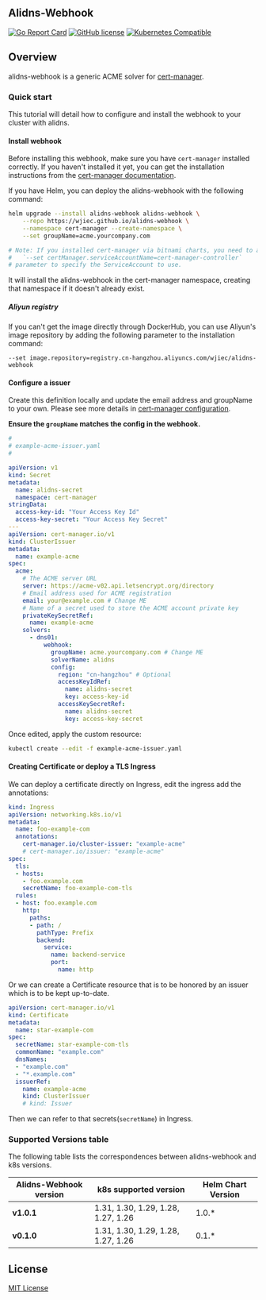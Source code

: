 Alidns-Webhook
---

[![Go Report Card](https://goreportcard.com/badge/github.com/wjiec/alidns-webhook)](https://goreportcard.com/report/github.com/wjiec/alidns-webhook)
[![GitHub license](https://img.shields.io/github/license/wjiec/alidns-webhook.svg)](https://github.com/wjiec/alidns-webhook/blob/main/LICENSE)
[![Kubernetes Compatible](https://github.com/wjiec/alidns-webhook/actions/workflows/k8s-compatible.yml/badge.svg)](https://github.com/wjiec/alidns-webhook/actions/workflows/k8s-compatible.yml)

## Overview

alidns-webhook is a generic ACME solver for [cert-manager](https://github.com/cert-manager/cert-manager).

### Quick start

This tutorial will detail how to configure and install the webhook to your cluster with alidns.


#### Install webhook

Before installing this webhook, make sure you have `cert-manager` installed correctly.
If you haven't installed it yet, you can get the installation instructions from the [cert-manager documentation][1].

If you have Helm, you can deploy the alidns-webhook with the following command:
```bash
helm upgrade --install alidns-webhook alidns-webhook \
    --repo https://wjiec.github.io/alidns-webhook \
    --namespace cert-manager --create-namespace \
    --set groupName=acme.yourcompany.com

# Note: If you installed cert-manager via bitnami charts, you need to add the additional
#   `--set certManager.serviceAccountName=cert-manager-controller`
# parameter to specify the ServiceAccount to use.
```

It will install the alidns-webhook in the cert-manager namespace, creating that namespace if it doesn't already exist.

##### Aliyun registry

If you can't get the image directly through DockerHub, you can use Aliyun's image repository
by adding the following parameter to the installation command:
```plain
--set image.repository=registry.cn-hangzhou.aliyuncs.com/wjiec/alidns-webhook
```


#### Configure a issuer

Create this definition locally and update the email address and groupName to your own. Please see more details in [cert-manager configuration][2].

__Ensure the `groupName` matches the config in the webhook.__

```yaml
#
# example-acme-issuer.yaml
#

apiVersion: v1
kind: Secret
metadata:
  name: alidns-secret
  namespace: cert-manager
stringData:
  access-key-id: "Your Access Key Id"
  access-key-secret: "Your Access Key Secret"
---
apiVersion: cert-manager.io/v1
kind: ClusterIssuer
metadata:
  name: example-acme
spec:
  acme:
    # The ACME server URL
    server: https://acme-v02.api.letsencrypt.org/directory
    # Email address used for ACME registration
    email: your@example.com # Change ME
    # Name of a secret used to store the ACME account private key
    privateKeySecretRef:
      name: example-acme
    solvers:
      - dns01:
          webhook:
            groupName: acme.yourcompany.com # Change ME
            solverName: alidns
            config:
              region: "cn-hangzhou" # Optional
              accessKeyIdRef:
                name: alidns-secret
                key: access-key-id
              accessKeySecretRef:
                name: alidns-secret
                key: access-key-secret
```

Once edited, apply the custom resource:
```bash
kubectl create --edit -f example-acme-issuer.yaml
```


#### Creating Certificate or deploy a TLS Ingress

We can deploy a certificate directly on Ingress, edit the ingress add the annotations:
```yaml
kind: Ingress
apiVersion: networking.k8s.io/v1
metadata:
  name: foo-example-com
  annotations:
    cert-manager.io/cluster-issuer: "example-acme"
    # cert-manager.io/issuer: "example-acme"
spec:
  tls:
  - hosts:
    - foo.example.com
    secretName: foo-example-com-tls
  rules:
  - host: foo.example.com
    http:
      paths:
      - path: /
        pathType: Prefix
        backend:
          service:
            name: backend-service
            port:
              name: http
```

Or we can create a Certificate resource that is to be honored by an issuer which is to be kept up-to-date.
```yaml
apiVersion: cert-manager.io/v1
kind: Certificate
metadata:
  name: star-example-com
spec:
  secretName: star-example-com-tls
  commonName: "example.com"
  dnsNames:
  - "example.com"
  - "*.example.com"
  issuerRef:
    name: example-acme
    kind: ClusterIssuer
    # kind: Issuer
```
Then we can refer to that secrets(`secretName`) in Ingress.


### Supported Versions table

The following table lists the correspondences between alidns-webhook and k8s versions.

| Alidns-Webhook version | k8s supported version              | Helm Chart Version |
|------------------------|------------------------------------|--------------------|
| **v1.0.1**             | 1.31, 1.30, 1.29, 1.28, 1.27, 1.26 | 1.0.*              |
| **v0.1.0**             | 1.31, 1.30, 1.29, 1.28, 1.27, 1.26 | 0.1.*              |


## License

[MIT License](https://github.com/wjiec/alidns-webhook/blob/main/LICENSE)


[1]: https://cert-manager.io/docs/installation/
[2]: https://cert-manager.io/docs/configuration/
